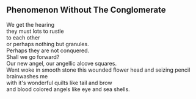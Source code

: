 Phenomenon Without The Conglomerate
-----------------------------------
We get the hearing  
they must lots to rustle  
to each other  
or perhaps nothing but granules.  
Perhaps they are not conquered.  
Shall we go forward?  
Our new angel, our angellic alcove squares.  
Went woke in smooth stone this wounded flower head and seizing pencil brainwashes me  
with it's wonderful quilts like tail and brow  
and blood colored angels like eye and sea shells.  
